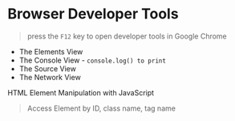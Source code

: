 # Browser Developer Tools

> press the `F12` key to open developer tools in Google Chrome

- The Elements View
- The Console View - `console.log() to print`
- The Source View
- The Network View

HTML Element Manipulation with JavaScript

> Access Element by ID, class name, tag name

